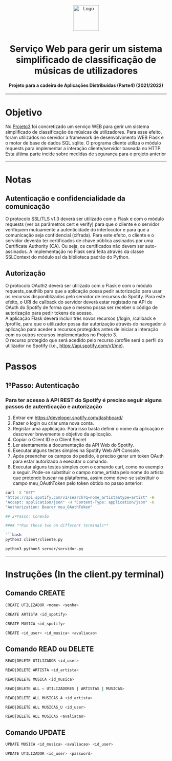 <p align="center">
    <img src="https://www.freepnglogos.com/uploads/server-png/server-icon-download-icons-17.png" alt="Logo" width="80" height="80">
</p>

# <h1 align="center">Serviço Web para gerir um sistema simplificado de classificação de músicas de utilizadores</h1>
<h4 align="center">Projeto para a cadeira de Aplicações Distribuídas (Parte4) (2021/2022)</h4>

<hr>

# Objetivo
No <a href="https://github.com/Marcos-Sousa-Developer/Aplicacoes_Distribuidas_v3">Projeto3</a> foi concretizado um serviço WEB para gerir um sistema simplificado de classificação de músicas de utilizadores. Para esse efeito, foram utilizados no servidor a framework de desenvolvimento WEB Flask e o motor de base de dados SQL sqlite. O programa cliente utiliza o módulo requests para implementar a interação cliente/servidor baseada no HTTP. <br>
Esta última parte incide sobre medidas de segurança para o projeto anterior

<hr> 

# Notas 

## Autenticação e confidencialidade da comunicação 

O protocolo SSL/TLS v1.3 deverá ser utilizado com o Flask e com o módulo requests (ver os parâmetros cert e verify) para que o cliente e o servidor verifiquem mutuamente a autenticidade do interlocutor e para que a comunicação seja confidencial (cifrada). Para este
efeito, o cliente e o servidor deverão ter certificados de chave pública assinados por uma Certificate Authority (CA). Ou seja, os certificados não devem ser auto-assinados.
A implementação no Flask será feita através da classe SSLContext do módulo ssl da biblioteca padrão do Python. 

## Autorização 

O protocolo OAuth2 deverá ser utilizado com o Flask e com o módulo requests_oauthlib para que a aplicação possa pedir autorização para usar os recursos
disponiblizados pelo servidor de recursos do Spotify. Para este efeito, o URI de callback do servidor deverá estar registado na API de OAuth do Spotify de forma que o mesmo possa ser receber o código de autorização para pedir tokens de acesso. <br>
A aplicação Flask deverá incluir três novos recursos (/login, /callback e /profile, para que o utilizador possa dar autorização através do navegador à aplicação para aceder a recursos protegidos antes de iniciar a interação com os outros recursos implementados no Projeto 3. <br>
O recurso protegido que será acedido pelo recurso /profile será o perfil do utilizador no Spotify (i.e., https://api.spotify.com/v1/me). 

# Passos

## 1ºPasso: Autenticação 

### Para ter acesso à API REST do Spotify é preciso seguir alguns passos de autenticação e autorização

1. Entrar em https://developer.spotify.com/dashboard/
2. Fazer o login ou criar uma nova conta.
3. Registar uma applicação. Para isso basta definir o nome da aplicação e descrever
brevemente o objetivo da aplicação.
4. Copiar o Client ID e o Client Secret
5. Ler atentamente a documentação da API Web do Spotify.
6. Executar alguns testes simples na Spotify Web API Console.
7. Após preencher os campos do pedido, é preciso gerar um token OAuth para estar
autorizado a executar o comando.
8. Executar alguns testes simples com o comando curl, como no exemplo a seguir.
Pode-se substituir o campo nome_artista pelo nome do artista que pretende buscar na
plataforma, assim como deve-se substituir o campo meu_OAuthToken pelo token
obtido no passo anterior: 

```bash
curl -X "GET"
"https://api.spotify.com/v1/search?q=nome_artista&type=artist" -H
"Accept: application/json" -H "Content-Type: application/json" -H
"Authorization: Bearer meu_OAuthToken"

## 2ºPasso: Conexão

#### **Run these two on different terminals** 

```bash
python3 client/cliente.py 
```
```bash
python3 python3 server/servidor.py
```
<hr> 

# Instruções (In the client.py terminal)

## Comando CREATE

```bash
CREATE UTILIZADOR <nome> <senha> 
```
```bash
CREATE ARTISTA <id_spotify> 
```
```bash
CREATE MUSICA <id_spotify> 
```
```bash
CREATE <id_user> <id_musica> <avaliacao>
```

## Comando READ ou DELETE

```bash
READ|DELETE UTILIZADOR <id_user>
```
```bash
READ|DELETE ARTISTA <id_artista>
```
```bash
READ|DELETE MUSICA <id_musica>
```
```bash
READ|DELETE ALL < UTILIZADORES | ARTISTAS | MUSICAS>
```
```bash
READ|DELETE ALL MUSICAS_A <id_artista>
```
```bash
READ|DELETE ALL MUSICAS_U <id_user>
```
```bash
READ|DELETE ALL MUSICAS <avaliacao>
```

## Comando UPDATE

```bash
UPDATE MUSICA <id_musica> <avaliacao> <id_user>
```
```bash
UPDATE UTILIZADOR <id_user> <password>
```

